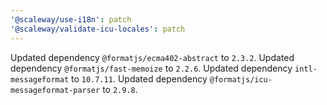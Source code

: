 ```yaml
---
'@scaleway/use-i18n': patch
'@scaleway/validate-icu-locales': patch
---
```


Updated dependency `@formatjs/ecma402-abstract` to `2.3.2`.
Updated dependency `@formatjs/fast-memoize` to `2.2.6`.
Updated dependency `intl-messageformat` to `10.7.11`.
Updated dependency `@formatjs/icu-messageformat-parser` to `2.9.8`.
